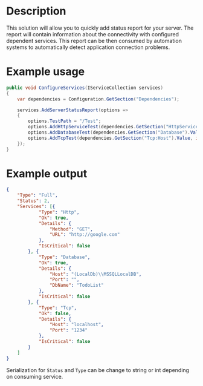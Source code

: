 # Description
This solution will allow you to quickly add status report for your server. The report will contain information about the connectivity with configured dependent services. This report can be then consumed by automation systems to automatically detect application connection problems.

# Example usage
```c#
public void ConfigureServices(IServiceCollection services)
{
    var dependencies = Configuration.GetSection("Dependencies");

    services.AddServerStatusReport(options =>
    {
        options.TestPath = "/Test";
        options.AddHttpServiceTest(dependencies.GetSection("HttpService").Value, HttpMethod.Get);
        options.AddDatabaseTest(dependencies.GetSection("Database").Value);
        options.AddTcpTest(dependencies.GetSection("Tcp:Host").Value, int.Parse(dependencies.GetSection("Tcp:Port").Value));
    });
}
```

# Example output
```json
{
    "Type": "Full",
    "Status": 2,
    "Services": [{
            "Type": "Http",
            "Ok": true,
            "Details": {
                "Method": "GET",
                "URL": "http://google.com"
            },
            "IsCritical": false
        }, {
            "Type": "Database",
            "Ok": true,
            "Details": {
                "Host": "(LocalDb)\\MSSQLLocalDB",
                "Port": "",
                "DbName": "TodoList"
            },
            "IsCritical": false
        }, {
            "Type": "Tcp",
            "Ok": false,
            "Details": {
                "Host": "localhost",
                "Port": "1234"
            },
            "IsCritical": false
        }
    ]
}
```

Serialization for `Status` and `Type` can be change to string or int depending on consuming service.

